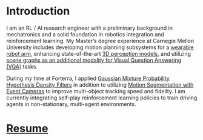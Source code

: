 # Introduction

I am an RL / AI research engineer with a preliminary background in mechatronics and a solid foundation in robotics integration and reinforcement learning. My Master’s degree experience at Carnegie Mellon University includes developing motion planning subsystems for a [wearable robot arm](/pages/coborg.md), enhancing state-of-the-art [3D perception models](https://vlrproject.wordpress.com/), and utilizing [scene graphs as an additional modality for Visual Question Answering (VQA)](/pages/gqa.md) tasks. 

During my time at Forterra, I applied [Gaussian Mixture Probability Hypothesis Density Filters](https://ba-ngu.vo-au.com/vo/VM_GMPHD_SP06.pdf) in addition to utilizing [Motion Segmentation with Event Cameras](https://arxiv.org/pdf/1904.01293) to improve multi-object tracking speed and fidelity. I am currently integrating self-play reinforcement learning policies to train driving agents in non-stationary, multi-agent environments. 

# [Resume](/pages/resume.md)
